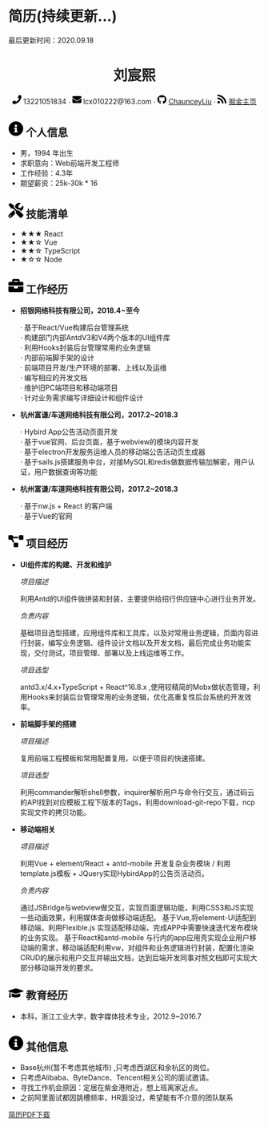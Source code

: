 # 简历(持续更新...)
最后更新时间：2020.09.18
 <center>
     <h1>刘宸熙</h1>
     <div>
         <span>
             <img src="assets/phone-solid.svg" width="18px">
             13221051834
         </span>
         ·
         <span>
             <img src="assets/envelope-solid.svg" width="18px">
             lcx010222@163.com
         </span>
         ·
         <span>
             <img src="assets/github-brands.svg" width="18px">
             <a href="https://github.com/ChaunceyLiu">ChaunceyLiu</a>
         </span>
         ·
         <span>
             <img src="assets/rss-solid.svg" width="18px">
             <a href="https://juejin.im/user/1486195453868797">掘金主页</a>
         </span>
     </div>
 </center>

 ## <img src="assets/info-circle-solid.svg" width="30px"> 个人信息 

 - 男，1994 年出生
 - 求职意向：Web前端开发工程师
 - 工作经验：4.3年
 - 期望薪资：25k-30k * 16

## <img src="assets/tools-solid.svg" width="30px"> 技能清单

- ★★★ React
- ★★☆ Vue
- ★★☆ TypeScript
- ★☆☆ Node

## <img src="assets/briefcase-solid.svg" width="30px"> 工作经历

- **招银网络科技有限公司，2018.4~至今**

   · 基于React/Vue构建后台管理系统  
   · 构建部门内部AntdV3和V4两个版本的UI组件库  
   · 利用Hooks封装后台管理常用的业务逻辑  
   · 内部前端脚手架的设计  
   · 前端项目开发/生产环境的部署、上线以及运维  
   · 编写相应的开发文档  
   · 维护旧PC端项目和移动端项目  
   · 针对业务需求编写详细设计和组件设计  

- **杭州富谦/车道网络科技有限公司，2017.2~2018.3**

   · Hybird App公告活动页面开发  
   · 基于vue官网、后台页面，基于webview的模块内容开发  
   · 基于electron开发服务运维人员的移动端公告活动页生成器  
   · 基于sails.js搭建服务中台，对接MySQL和redis做数据传输加解密，用户认证，用户数据查询等功能  

- **杭州富谦/车道网络科技有限公司，2017.2~2018.3**

   · 基于nw.js + React 的客户端  
   · 基于Vue的官网


## <img src="assets/project-diagram-solid.svg" width="30px"> 项目经历

- **UI组件库的构建、开发和维护**

  *项目描述*

  利用Antd的UI组件做拼装和封装，主要提供给招行供应链中心进行业务开发。

  *负责内容*

  基础项目选型搭建，应用组件库和工具库，以及对常用业务逻辑，页面内容进行封装，编写业务逻辑、组件设计文档以及开发文档，最后完成业务功能实现，交付测试，项目管理、部署以及上线运维等工作。

  *项目选型*

  antd3.x/4.x+TypeScript + React^16.8.x ,使用较精简的Mobx做状态管理，利用Hooks来封装后台管理常用的业务逻辑，优化高重复性后台系统的开发效率。

- **前端脚手架的搭建**  
  
  *项目描述*

  复用前端工程模板和常用配置复用，以便于项目的快速搭建。

  *项目选型*

  利用commander解析shell参数，inquirer解析用户与命令行交互，通过码云的API找到对应模板工程下版本的Tags，利用download-git-repo下载，ncp实现文件的拷贝功能。

- **移动端相关**

  *项目描述*

  利用Vue + element/React + antd-mobile  开发复杂业务模块 / 利用template.js模板 + JQuery实现HybirdApp的公告页活动页。

  *负责内容*

  通过JSBridge与webview做交互，实现页面逻辑功能，利用CSS3和JS实现一些动画效果，利用媒体查询做移动端适配。
  基于Vue,将element-UI适配到移动端，利用Flexible.js 实现适配移动端，完成APP中需要快速迭代发布模块的业务实现。
  基于React和antd-mobile 与行内的app应用壳实现企业用户移动端的需求，移动端适配利用vw，对组件和业务逻辑进行封装，配置化渲染CRUD的展示和用户交互并输出文档，达到后端开发同事对照文档即可实现大部分移动端开发的要求。


## <img src="assets/graduation-cap-solid.svg" width="30px"> 教育经历

- 本科，浙江工业大学，数字媒体技术专业，2012.9~2016.7

 ## <img src="assets/info-circle-solid.svg" width="30px"> 其他信息

- Base杭州(暂不考虑其他城市) ,只考虑西湖区和余杭区的岗位。  
- 只考虑Alibaba、ByteDance、Tencent相关公司的面试邀请。
- 寻找工作机会原因：定居在紫金港附近，想上班离家近点。
- 之前阿里面试都因跳槽频率，HR面没过，希望能有不介意的团队联系

[简历PDF下载](https://github.com/ChaunceyLiu/resume/blob/master/刘宸熙-web前端.pdf)

